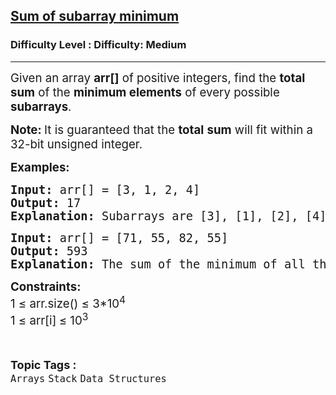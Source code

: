 <h2><a href="https://www.geeksforgeeks.org/problems/sum-of-subarray-minimum/1?_gl=1*e30ka0*_up*MQ..*_gs*MQ..&gclid=CjwKCAjwprjDBhBTEiwA1m1d0q-I9lN-Hrj3C0UvbNq1J2R67UGcqh-Rzdf7gxiyOtGwgssDbkDR6RoCtYUQAvD_BwE&gbraid=0AAAAAC9yBkCKXlNt4g_uWbvkALCiZE_pl">Sum of subarray minimum</a></h2><h3>Difficulty Level : Difficulty: Medium</h3><hr><div class="problems_problem_content__Xm_eO"><p><span style="font-size: 14pt;">Given an array <strong>a</strong><strong>rr[]</strong> of positive integers, find the <strong>total sum</strong> of the <strong>minimum elements</strong> of every possible <strong>subarrays</strong>.</span></p>
<p><strong><span style="font-size: 14pt;">Note: </span></strong><span style="font-size: 18.6667px;">It is guaranteed that the <strong>total</strong> <strong>sum</strong> will fit within a 32-bit&nbsp;unsigned integer.</span></p>
<p><span style="font-size: 14pt;"><strong>Examples:</strong></span></p>
<pre><span style="font-size: 14pt;"><strong>Input: </strong>arr[] = [3, 1, 2, 4]<br><strong>Output: </strong>17<br><strong>Explanation:</strong> Subarrays are [3], [1], [2], [4], [3, 1], [1, 2], [2, 4], [3, 1, 2], [1, 2, 4], [3, 1, 2, 4]. Minimums are 3, 1, 2, 4, 1, 1, 2, 1, 1, 1. Sum of all these is 17.</span></pre>
<pre><span style="font-size: 14pt;"><strong>Input: </strong>arr[] = [71, 55, 82, 55]<br><strong>Output: </strong>593<br><strong>Explanation: </strong>The sum of the minimum of all the subarrays is 593.</span></pre>
<p><span style="font-size: 14pt;"><strong>Constraints:</strong><br>1 ≤ arr.size() ≤ 3*10<sup>4</sup><br>1 ≤ arr[i]<sub>&nbsp;</sub>≤ 10<sup>3</sup></span></p></div><br><p><span style=font-size:18px><strong>Topic Tags : </strong><br><code>Arrays</code>&nbsp;<code>Stack</code>&nbsp;<code>Data Structures</code>&nbsp;